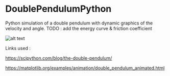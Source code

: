 # DoublePendulumPython
Python simulation of a double pendulum with dynamic graphics of the velocity and angle.
TODO : add the energy curve & friction coefficient


![alt text](https://github.com/TheShyDev-Yoogo/DoublePendulumPython/blob/main/image_2021-01-14_113029.png?raw=true)




Links used :

https://scipython.com/blog/the-double-pendulum/

https://matplotlib.org/examples/animation/double_pendulum_animated.html

